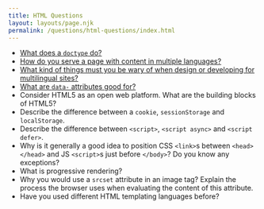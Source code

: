 ```yaml
---
title: HTML Questions
layout: layouts/page.njk
permalink: /questions/html-questions/index.html
---
```


* [What does a `doctype` do?](../answers/Answers-To-HTML-Questions/1-What-does-a-doctype-do.md)
* [How do you serve a page with content in multiple languages?](../answers/Answers-To-HTML-Questions/2-How-do-you-serve-a-page-with-content-in-multiple-languages.md)
* [What kind of things must you be wary of when design or developing for multilingual sites?](../answers/Answers-To-HTML-Questions/3-What-kind-of-things-must-you-be-wary-of-when-design-or-developing-for-multilingual-sites.md)
* [What are `data-` attributes good for?](../answers/Answers-To-HTML-Questions/4-What-are-data-attributes-good-for.md)
* Consider HTML5 as an open web platform. What are the building blocks of HTML5?
* Describe the difference between a `cookie`, `sessionStorage` and `localStorage`.
* Describe the difference between `<script>`, `<script async>` and `<script defer>`.
* Why is it generally a good idea to position CSS `<link>`s between `<head></head>` and JS `<script>`s just before `</body>`? Do you know any exceptions?
* What is progressive rendering?
* Why you would use a `srcset` attribute in an image tag? Explain the process the browser uses when evaluating the content of this attribute.
* Have you used different HTML templating languages before?
